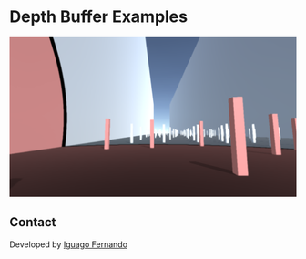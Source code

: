 # Depth Buffer Examples
 
<img src="/1.png?raw=true" width="800"/>

## Contact

Developed by [Iguago Fernando](https://iguagofernando.wordpress.com/)